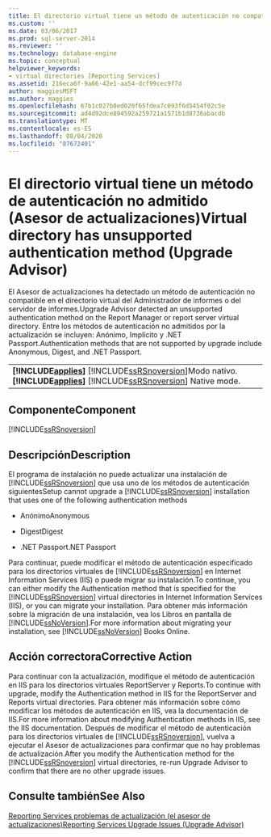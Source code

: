 ```yaml
---
title: El directorio virtual tiene un método de autenticación no compatible (Asesor de actualizaciones) | Microsoft Docs
ms.custom: ''
ms.date: 03/06/2017
ms.prod: sql-server-2014
ms.reviewer: ''
ms.technology: database-engine
ms.topic: conceptual
helpviewer_keywords:
- virtual directories [Reporting Services]
ms.assetid: 216eca6f-9a66-42e1-aa54-dcf99cec9f7d
author: maggiesMSFT
ms.author: maggies
ms.openlocfilehash: 67b1c027b8ed020f65fdea7c093f6d5454f02c5e
ms.sourcegitcommit: ad4d92dce894592a259721a1571b1d8736abacdb
ms.translationtype: MT
ms.contentlocale: es-ES
ms.lasthandoff: 08/04/2020
ms.locfileid: "87672401"
---
```

# <a name="virtual-directory-has-unsupported-authentication-method-upgrade-advisor"></a><span data-ttu-id="a3888-102">El directorio virtual tiene un método de autenticación no admitido (Asesor de actualizaciones)</span><span class="sxs-lookup"><span data-stu-id="a3888-102">Virtual directory has unsupported authentication method (Upgrade Advisor)</span></span>
  <span data-ttu-id="a3888-103">El Asesor de actualizaciones ha detectado un método de autenticación no compatible en el directorio virtual del Administrador de informes o del servidor de informes.</span><span class="sxs-lookup"><span data-stu-id="a3888-103">Upgrade Advisor detected an unsupported authentication method on the Report Manager or report server virtual directory.</span></span> <span data-ttu-id="a3888-104">Entre los métodos de autenticación no admitidos por la actualización se incluyen: Anónimo, Implícito y .NET Passport.</span><span class="sxs-lookup"><span data-stu-id="a3888-104">Authentication methods that are not supported by upgrade include Anonymous, Digest, and .NET Passport.</span></span>  
  
||  
|-|  
|<span data-ttu-id="a3888-105">**[!INCLUDE[applies](../../includes/applies-md.md)]**  [!INCLUDE[ssRSnoversion](../../includes/ssrsnoversion-md.md)]Modo nativo.</span><span class="sxs-lookup"><span data-stu-id="a3888-105">**[!INCLUDE[applies](../../includes/applies-md.md)]**  [!INCLUDE[ssRSnoversion](../../includes/ssrsnoversion-md.md)] Native mode.</span></span>|  
  
## <a name="component"></a><span data-ttu-id="a3888-106">Componente</span><span class="sxs-lookup"><span data-stu-id="a3888-106">Component</span></span>  
 [!INCLUDE[ssRSnoversion](../../includes/ssrsnoversion-md.md)]  
  
## <a name="description"></a><span data-ttu-id="a3888-107">Descripción</span><span class="sxs-lookup"><span data-stu-id="a3888-107">Description</span></span>  
 <span data-ttu-id="a3888-108">El programa de instalación no puede actualizar una instalación de [!INCLUDE[ssRSnoversion](../../includes/ssrsnoversion-md.md)] que usa uno de los métodos de autenticación siguientes</span><span class="sxs-lookup"><span data-stu-id="a3888-108">Setup cannot upgrade a [!INCLUDE[ssRSnoversion](../../includes/ssrsnoversion-md.md)] installation that uses one of the following authentication methods</span></span>  
  
-   <span data-ttu-id="a3888-109">Anónimo</span><span class="sxs-lookup"><span data-stu-id="a3888-109">Anonymous</span></span>  
  
-   <span data-ttu-id="a3888-110">Digest</span><span class="sxs-lookup"><span data-stu-id="a3888-110">Digest</span></span>  
  
-   <span data-ttu-id="a3888-111">.NET Passport</span><span class="sxs-lookup"><span data-stu-id="a3888-111">.NET Passport</span></span>  
  
 <span data-ttu-id="a3888-112">Para continuar, puede modificar el método de autenticación especificado para los directorios virtuales de [!INCLUDE[ssRSnoversion](../../includes/ssrsnoversion-md.md)] en Internet Information Services (IIS) o puede migrar su instalación.</span><span class="sxs-lookup"><span data-stu-id="a3888-112">To continue, you can either modify the Authentication method that is specified for the [!INCLUDE[ssRSnoversion](../../includes/ssrsnoversion-md.md)] virtual directories in Internet Information Services (IIS), or you can migrate your installation.</span></span> <span data-ttu-id="a3888-113">Para obtener más información sobre la migración de una instalación, vea los Libros en pantalla de [!INCLUDE[ssNoVersion](../../includes/ssnoversion-md.md)].</span><span class="sxs-lookup"><span data-stu-id="a3888-113">For more information about migrating your installation, see [!INCLUDE[ssNoVersion](../../includes/ssnoversion-md.md)] Books Online.</span></span>  
  
## <a name="corrective-action"></a><span data-ttu-id="a3888-114">Acción correctora</span><span class="sxs-lookup"><span data-stu-id="a3888-114">Corrective Action</span></span>  
 <span data-ttu-id="a3888-115">Para continuar con la actualización, modifique el método de autenticación en IIS para los directorios virtuales ReportServer y Reports.</span><span class="sxs-lookup"><span data-stu-id="a3888-115">To continue with upgrade, modify the Authentication method in IIS for the ReportServer and Reports virtual directories.</span></span> <span data-ttu-id="a3888-116">Para obtener más información sobre cómo modificar los métodos de autenticación en IIS, vea la documentación de IIS.</span><span class="sxs-lookup"><span data-stu-id="a3888-116">For more information about modifying Authentication methods in IIS, see the IIS documentation.</span></span> <span data-ttu-id="a3888-117">Después de modificar el método de autenticación para los directorios virtuales de [!INCLUDE[ssRSnoversion](../../includes/ssrsnoversion-md.md)], vuelva a ejecutar el Asesor de actualizaciones para confirmar que no hay problemas de actualización.</span><span class="sxs-lookup"><span data-stu-id="a3888-117">After you modify the Authentication method for the [!INCLUDE[ssRSnoversion](../../includes/ssrsnoversion-md.md)] virtual directories, re-run Upgrade Advisor to confirm that there are no other upgrade issues.</span></span>  
  
## <a name="see-also"></a><span data-ttu-id="a3888-118">Consulte también</span><span class="sxs-lookup"><span data-stu-id="a3888-118">See Also</span></span>  
 [<span data-ttu-id="a3888-119">Reporting Services problemas de actualización &#40;el asesor de actualizaciones&#41;</span><span class="sxs-lookup"><span data-stu-id="a3888-119">Reporting Services Upgrade Issues &#40;Upgrade Advisor&#41;</span></span>](../../../2014/sql-server/install/reporting-services-upgrade-issues-upgrade-advisor.md)  
  
  
